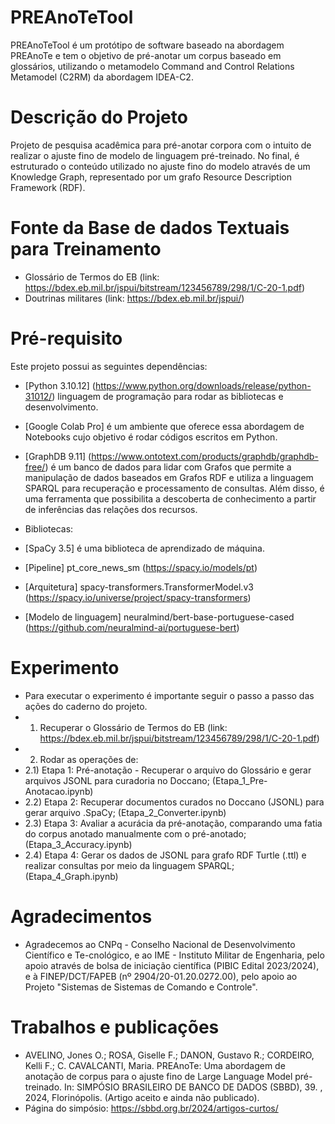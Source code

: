 # PREAnoTeTool
PREAnoTeTool é um protótipo de software baseado na abordagem PREAnoTe e tem o objetivo de pré-anotar um corpus baseado em glossários, utilizando o metamodelo Command and Control Relations Metamodel (C2RM) da abordagem IDEA-C2.

# Descrição do Projeto
Projeto de pesquisa acadêmica para pré-anotar corpora com o intuito de realizar o ajuste fino de modelo de linguagem pré-treinado. No final, é estruturado o conteúdo utilizado no ajuste fino do modelo através de um Knowledge Graph, representado por um grafo Resource Description Framework (RDF). 

# Fonte da Base de dados Textuais para Treinamento
- Glossário de Termos do EB (link: https://bdex.eb.mil.br/jspui/bitstream/123456789/298/1/C-20-1.pdf)
- Doutrinas militares (link: https://bdex.eb.mil.br/jspui/)

# Pré-requisito
Este projeto possui as seguintes dependências:

- [Python 3.10.12] (https://www.python.org/downloads/release/python-31012/) linguagem de programação para rodar as bibliotecas e desenvolvimento.
- [Google Colab Pro] é um ambiente que oferece essa abordagem de Notebooks cujo objetivo é rodar códigos escritos em Python.
- [GraphDB 9.11] (https://www.ontotext.com/products/graphdb/graphdb-free/) é um banco de dados para lidar com Grafos que permite a manipulação de dados baseados em Grafos RDF e utiliza a linguagem SPARQL para recuperação e processamento de consultas. Além disso, é uma ferramenta que possibilita a descoberta de conhecimento a partir de inferências das relações dos recursos.

- Bibliotecas: 
- [SpaCy 3.5] é uma biblioteca de aprendizado de máquina.  
- [Pipeline] pt_core_news_sm (https://spacy.io/models/pt)
- [Arquitetura] spacy-transformers.TransformerModel.v3 (https://spacy.io/universe/project/spacy-transformers)
- [Modelo de linguagem] neuralmind/bert-base-portuguese-cased (https://github.com/neuralmind-ai/portuguese-bert)

# Experimento
- Para executar o experimento é importante seguir o passo a passo das ações do caderno do projeto.
- 1) Recuperar o Glossário de Termos do EB (link: https://bdex.eb.mil.br/jspui/bitstream/123456789/298/1/C-20-1.pdf)
- 2) Rodar as operações de:
- 2.1) Etapa 1: Pré-anotação - Recuperar o arquivo do Glossário e gerar arquivos JSONL para curadoria no Doccano; (Etapa_1_Pre-Anotacao.ipynb)
- 2.2) Etapa 2: Recuperar documentos curados no Doccano (JSONL) para gerar arquivo .SpaCy; (Etapa_2_Converter.ipynb)
- 2.3) Etapa 3: Avaliar a acurácia da pré-anotação, comparando uma fatia do corpus anotado manualmente com o pré-anotado; (Etapa_3_Accuracy.ipynb)
- 2.4) Etapa 4: Gerar os dados de JSONL para grafo RDF Turtle (.ttl) e realizar consultas por meio da linguagem SPARQL; (Etapa_4_Graph.ipynb)

# Agradecimentos
- Agradecemos ao CNPq - Conselho Nacional de Desenvolvimento Científico e Te\-cnológico, e ao IME - Instituto Militar de Engenharia, pelo apoio através de bolsa de iniciação científica (PIBIC Edital 2023/2024), e à FINEP/DCT/FAPEB (nº 2904/20-01.20.0272.00), pelo apoio ao Projeto "Sistemas de Sistemas de Comando e Controle".

# Trabalhos e publicações
- AVELINO, Jones O.; ROSA, Giselle F.; DANON, Gustavo R.; CORDEIRO, Kelli F.; C. CAVALCANTI, Maria. PREAnoTe: Uma abordagem de anotação de corpus para o ajuste fino de Large Language Model pré-treinado. In: SIMPÓSIO BRASILEIRO DE BANCO DE DADOS (SBBD), 39. , 2024, Florinópolis. (Artigo aceito e ainda não publicado).
- Página do simpósio: https://sbbd.org.br/2024/artigos-curtos/
